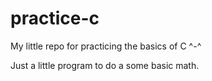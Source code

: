 # practice-c
My little repo for practicing the basics of C ^-^

Just a little program to do a some basic math.
